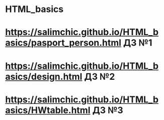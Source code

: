 # HTML_basics
# https://salimchic.github.io/HTML_basics/pasport_person.html  ДЗ №1
# https://salimchic.github.io/HTML_basics/design.html  ДЗ №2
# https://salimchic.github.io/HTML_basics/HWtable.html  ДЗ №3
